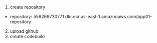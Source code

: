 1. create repository
- repository: 556266730771.dkr.ecr.us-east-1.amazonaws.com/app01-repository
2. upload github
3. create codebuild

